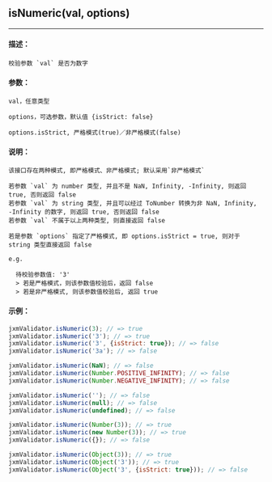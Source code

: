 
## isNumeric(val, options)

----------

#### 描述：

    校验参数 `val` 是否为数字

#### 参数：

    val，任意类型

    options，可选参数，默认值 {isStrict: false}

    options.isStrict, 严格模式(true)／非严格模式(false)

#### 说明：

    该接口存在两种模式, 即严格模式、非严格模式; 默认采用`非严格模式`

    若参数 `val` 为 number 类型, 并且不是 NaN, Infinity, -Infinity, 则返回 true, 否则返回 false
    若参数 `val` 为 string 类型, 并且可以经过 ToNumber 转换为非 NaN, Infinity, -Infinity 的数字, 则返回 true, 否则返回 false
    若参数 `val` 不属于以上两种类型, 则直接返回 false

    若是参数 `options` 指定了严格模式, 即 options.isStrict = true, 则对于 string 类型直接返回 false

    e.g.

      待校验参数值: '3'
      > 若是严格模式，则该参数值校验后，返回 false
      > 若是非严格模式, 则该参数值校验后, 返回 true

#### 示例：

```javascript
jxmValidator.isNumeric(3); // => true
jxmValidator.isNumeric('3'); // => true
jxmValidator.isNumeric('3', {isStrict: true}); // => false
jxmValidator.isNumeric('3a'); // => false

jxmValidator.isNumeric(NaN); // => false
jxmValidator.isNumeric(Number.POSITIVE_INFINITY); // => false
jxmValidator.isNumeric(Number.NEGATIVE_INFINITY); // => false

jxmValidator.isNumeric(''); // => false
jxmValidator.isNumeric(null); // => false
jxmValidator.isNumeric(undefined); // => false

jxmValidator.isNumeric(Number(3)); // => true
jxmValidator.isNumeric(new Number(3)); // => true
jxmValidator.isNumeric({}); // => false

jxmValidator.isNumeric(Object(3)); // => true
jxmValidator.isNumeric(Object('3')); // => true
jxmValidator.isNumeric(Object('3', {isStrict: true})); // => false
```
